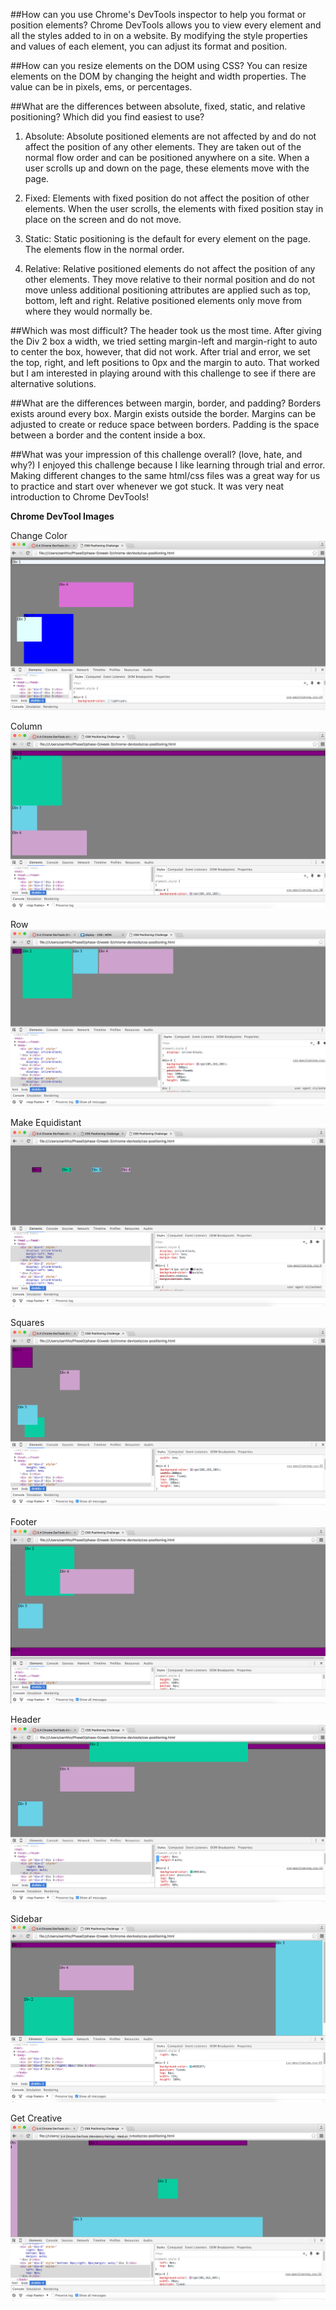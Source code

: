 ##How can you use Chrome's DevTools inspector to help you format or position elements?
Chrome DevTools allows you to view every element and all the styles added to in on a website. By modifying the style properties and values of each element, you can adjust its format and position.

##How can you resize elements on the DOM using CSS?
You can resize elements on the DOM by changing the height and width properties. The value can be in pixels, ems, or percentages.

##What are the differences between absolute, fixed, static, and relative positioning? Which did you find easiest to use?

1. Absolute: Absolute positioned elements are not affected by and do not affect the position of any other elements. They are taken out of the normal flow order and can be positioned anywhere on a site. When a user scrolls up and down on the page, these elements move with the page.

2. Fixed: Elements with fixed position do not affect the position of other elements. When the user scrolls, the elements with fixed position stay in place on the screen and do not move.

3. Static: Static positioning is the default for every element on the page. The elements flow in the normal order.

4. Relative: Relative positioned elements do not affect the position of any other elements. They move relative to their normal position and do not move unless additional positioning attributes are applied such as top, bottom, left and right. Relative positioned elements only move from where they would normally be.

##Which was most difficult?
The header took us the most time. After giving the Div 2 box a width, we tried setting margin-left and margin-right to auto to center the box, however, that did not work. After trial and error, we set the top, right, and left positions to 0px and the margin to auto. That worked but I am interested in playing around with this challenge to see if there are alternative solutions.

##What are the differences between margin, border, and padding?
Borders exists around every box. Margin exists outside the border. Margins can be adjusted to create or reduce space between borders. Padding is the space between a border and the content inside a box.

##What was your impression of this challenge overall? (love, hate, and why?)
I enjoyed this challenge because I like learning through trial and error. Making different changes to the same html/css files was a great way for us to practice and start over whenever we got stuck. It was very neat introduction to Chrome DevTools!

**Chrome DevTool Images**

Change Color 
![color](../chrome-devtools/imgs/change-colors.png)

Column 
![column](../chrome-devtools/imgs/column.png)

Row 
![row](../chrome-devtools/imgs/row.png)

Make Equidistant
![make-equidistant](../chrome-devtools/imgs/make-equidistant.png)

Squares 
![squares](../chrome-devtools/imgs/squares.png)

Footer 
![footer](../chrome-devtools/imgs/footer.png)

Header 
![header](../chrome-devtools/imgs/header.png)

Sidebar 
![sidebar](../chrome-devtools/imgs/sidebar.png)

Get Creative 
![creative](../chrome-devtools/imgs/get-creative.png)
